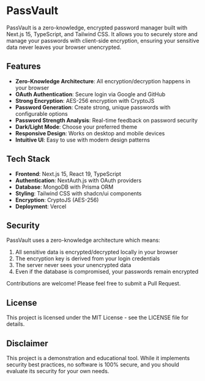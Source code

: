 # PassVault
PassVault is a zero-knowledge, encrypted password manager built with Next.js 15, TypeScript, and Tailwind CSS. It allows you to securely store and manage your passwords with client-side encryption, ensuring your sensitive data never leaves your browser unencrypted.

## Features
- **Zero-Knowledge Architecture**: All encryption/decryption happens in your browser
- **OAuth Authentication**: Secure login via Google and GitHub
- **Strong Encryption**: AES-256 encryption with CryptoJS
- **Password Generation**: Create strong, unique passwords with configurable options
- **Password Strength Analysis**: Real-time feedback on password security
- **Dark/Light Mode**: Choose your preferred theme
- **Responsive Design**: Works on desktop and mobile devices
- **Intuitive UI**: Easy to use with modern design patterns

## Tech Stack
- **Frontend**: Next.js 15, React 19, TypeScript
- **Authentication**: NextAuth.js with OAuth providers
- **Database**: MongoDB with Prisma ORM
- **Styling**: Tailwind CSS with shadcn/ui components
- **Encryption**: CryptoJS (AES-256)
- **Deployment**: Vercel

## Security
PassVault uses a zero-knowledge architecture which means:

1. All sensitive data is encrypted/decrypted locally in your browser
2. The encryption key is derived from your login credentials
3. The server never sees your unencrypted data
4. Even if the database is compromised, your passwords remain encrypted

Contributions are welcome! Please feel free to submit a Pull Request.

## License
This project is licensed under the MIT License - see the LICENSE file for details.

## Disclaimer
This project is a demonstration and educational tool. While it implements security best practices, no software is 100% secure, and you should evaluate its security for your own needs.
